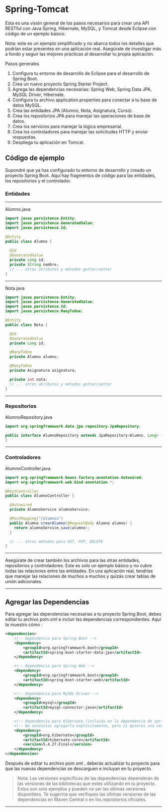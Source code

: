 # Spring-Tomcat

Esta es una visión general de los pasos necesarios para crear una API RESTful con Java Spring, Hibernate, MySQL, y Tomcat desde Eclipse con código de un ejemplo básico.

Nota: este es un ejemplo simplificado y no abarca todos los detalles que podrían estar presentes en una aplicación real. Asegúrate de investigar más a fondo y seguir las mejores prácticas al desarrollar tu propia aplicación.

Pasos generales

1. Configura tu entorno de desarrollo de Eclipse para el desarrollo de Spring Boot.
2. Crea un nuevo proyecto Spring Starter Project.
3. Agrega las dependencias necesarias: Spring Web, Spring Data JPA, MySQL Driver, Hibernate.
4. Configura tu archivo application.properties para conectar a tu base de datos MySQL.
5. Crea las entidades JPA (Alumno, Nota, Asignatura, Curso).
6. Crea los repositorios JPA para manejar las operaciones de base de datos.
7. Crea los servicios para manejar la lógica empresarial.
8. Crea los controladores para manejar las solicitudes HTTP y enviar respuestas.
9. Despliega tu aplicación en Tomcat.


## Código de ejemplo

Supondré que ya has configurado tu entorno de desarrollo y creado un proyecto Spring Boot. Aquí hay fragmentos de código para las entidades, los repositorios y el controlador.

### Entidades

---

Alumno.java
```java
import javax.persistence.Entity;
import javax.persistence.GeneratedValue;
import javax.persistence.Id;

@Entity
public class Alumno {
  
  @Id
  @GeneratedValue
  private Long id;
  private String nombre;
  // ... otros atributos y métodos getter/setter
}
```

---

Nota.java
```java
import javax.persistence.Entity;
import javax.persistence.GeneratedValue;
import javax.persistence.Id;
import javax.persistence.ManyToOne;

@Entity
public class Nota {

  @Id
  @GeneratedValue
  private Long id;

  @ManyToOne
  private Alumno alumno;

  @ManyToOne
  private Asignatura asignatura;

  private int nota;
  // ... otros atributos y métodos getter/setter
}
```

---

### Repositorios

AlumnoRepository.java
```java
import org.springframework.data.jpa.repository.JpaRepository;

public interface AlumnoRepository extends JpaRepository<Alumno, Long> {
}
```

---

### Controladores

AlumnoController.java

```java
import org.springframework.beans.factory.annotation.Autowired;
import org.springframework.web.bind.annotation.*;

@RestController
public class AlumnoController {

  @Autowired
  private AlumnoService alumnoService;

  @PostMapping("/alumnos")
  public Alumno crearAlumno(@RequestBody Alumno alumno) {
    return alumnoService.save(alumno);
  }

  // ... otros métodos para GET, PUT, DELETE
}
```

---

Asegúrate de crear también los archivos para las otras entidades, repositorios y controladores. Este es solo un ejemplo básico y no cubre todas las relaciones entre las entidades. En una aplicación real, tendrías que manejar las relaciones de muchos a muchos y quizás crear tablas de unión adicionales.

--- 

## Agregar las Dependencias
Para agregar las dependencias necesarias a tu proyecto Spring Boot, debes editar tu archivo pom.xml e incluir las dependencias correspondientes. Aquí te muestro cómo :

```xml
<dependencies>
    <!-- Dependencia para Spring Boot -->
    <dependency>
        <groupId>org.springframework.boot</groupId>
        <artifactId>spring-boot-starter-data-jpa</artifactId>
    </dependency>

    <!-- Dependencia para Spring Web -->
    <dependency>
        <groupId>org.springframework.boot</groupId>
        <artifactId>spring-boot-starter-web</artifactId>
    </dependency>

    <!-- Dependencia para MySQL Driver -->
    <dependency>
        <groupId>mysql</groupId>
        <artifactId>mysql-connector-java</artifactId>
    </dependency>

    <!-- Dependencia para Hibernate (incluida en la dependencia de spring-boot-starter-data-jpa) -->
    <!-- No necesitas agregarla explícitamente, pero si quieres una versión específica de Hibernate puedes hacerlo -->
    <dependency>
        <groupId>org.hibernate</groupId>
        <artifactId>hibernate-core</artifactId>
        <version>5.4.27.Final</version>
    </dependency>
</dependencies>
```

Después de editar tu archivo pom.xml , deberás actualizar tu proyecto para que las nuevas dependencias se descarguen e incluyan en tu proyecto.

>Nota: Las versiones específicas de las dependencias dependerán de las versiones de las bibliotecas que estés utilizando en tu proyecto. Estos son solo ejemplos y pueden no ser las últimas versiones disponibles. Te sugeriría que verifiques las últimas versiones de las dependencias en Maven Central o en los repositorios oficiales.

---

